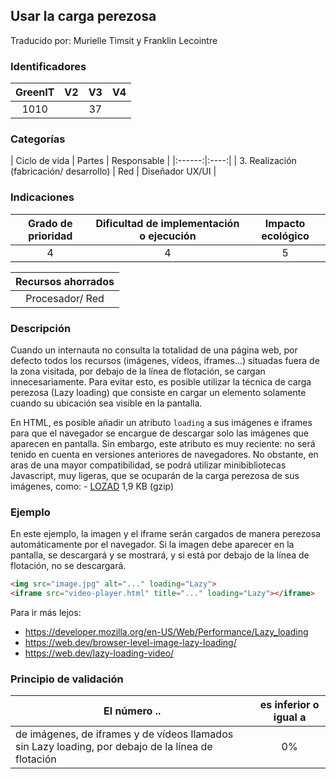 ## Usar la carga perezosa
Traducido por: Murielle Timsit y Franklin Lecointre

### Identificadores

| GreenIT | V2  | V3 | V4  |
|:-------:|:----:|:----:|:----:|
|   1010   |   |  37 |  	|

### Categorías

| Ciclo de vida | Partes | Responsable  |
|:------:|:----:|
| 3. Realización (fabricación/ desarrollo) | Red | Diseñador UX/UI |

### Indicaciones

| Grado de prioridad   | Dificultad de implementación o ejecución | Impacto ecológico   |
|:-------------------:|:-------------------------:|:---------------------:|
| 4 | 4 | 5 |

|Recursos ahorrados |
|:----------------------------------------------------------:|
|  Procesador/ Red  |

### Descripción
Cuando un internauta no consulta la totalidad de una página web, por defecto todos los recursos (imágenes, vídeos, iframes...) situadas fuera de la zona visitada, por debajo de la línea de flotación, se cargan innecesariamente. Para evitar esto, es posible utilizar la técnica de carga perezosa (Lazy loading) que consiste en cargar un elemento solamente cuando su ubicación sea visible en la pantalla.

En HTML, es posible añadir un atributo `loading` a sus imágenes e iframes para que el navegador se encargue de descargar solo las imágenes que aparecen en pantalla. Sin embargo, este atributo es muy reciente: no será tenido en cuenta en versiones anteriores de navegadores. No obstante, en aras de una mayor compatibilidad, se podrá utilizar minibibliotecas Javascript, muy ligeras, que se ocuparán de la carga perezosa de sus imágenes, como:
	- [LOZAD](https:///cdn.jsdelivr.net/npm/lozad) 1,9 KB (gzip)
	
### Ejemplo
En este ejemplo, la imagen y el iframe serán cargados de manera perezosa automáticamente por el navegador. Si la imagen debe aparecer en la pantalla, se descargará y se mostrará, y si está por debajo de la línea de flotación, no se descargará.

```html
<img src="image.jpg" alt="..." loading="Lazy">
<iframe src="video-player.html" title="..." loading="Lazy"></iframe>
```

Para ir más lejos:
 - https://developer.mozilla.org/en-US/Web/Performance/Lazy_loading
 - https://web.dev/browser-level-image-lazy-loading/
 - https://web.dev/lazy-loading-video/

### Principio de validación

| El número ..   | es inferior o igual a   |  
|-------------------|:-------------------------:|
| de imágenes, de iframes y de vídeos llamados sin Lazy loading, por debajo de la línea de flotación  | 0% |


